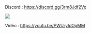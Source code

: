 Discord : https://discord.gg/3rm8Jdf2Vq

<img src="https://i.imgur.com/H2MVSbi.png">

Vidéo : https://youtu.be/PWUryIdOgMM
